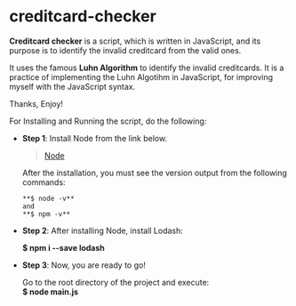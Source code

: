 ﻿# creditcard-checker

**Creditcard checker** is a script, which is written in JavaScript, and its purpose is to identify the invalid creditcard from the valid ones.

It uses the famous **Luhn Algorithm** to identify the invalid creditcards.
It is a practice of implementing the Luhn Algotihm in JavaScript, for improving myself with the JavaScript syntax.

Thanks, Enjoy!  


For Installing and Running the script, do the following: 

+ **Step 1**: 
    Install Node from the link below.
    
    > [Node](https://nodejs.org/en/download/current/)

    After the installation, you must see the version output from the following commands:
    ```
    **$ node -v**  
    and  
    **$ npm -v**  
    ```
+ **Step 2**:
    After installing Node, install Lodash:

    **$ npm i --save lodash**

+ **Step 3**: Now, you are ready to go!

    Go to the root directory of the project and execute:  
    **$ node main.js**

